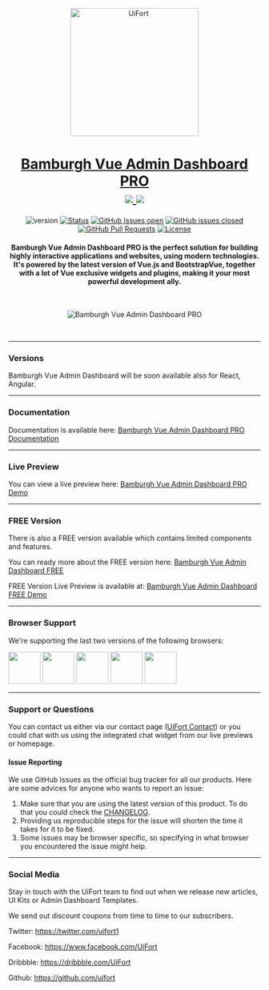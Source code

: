 <p align="center">
    <a href="https://uifort.com" rel="noopener">
        <img width=256px height=256px src="https://demo.uifort.com/ui-fort-logo.png" alt="UiFort">
    </a>
</p>
<h1 align="center">
    <a href="https://uifort.com/pro-admin-dashboards/bamburgh-vue-admin-dashboard-pro.html" rel="noopener">Bamburgh Vue Admin Dashboard PRO</a>
    <br>
    <a href="https://twitter.com/intent/tweet?url=https://uifort.com/pro-admin-dashboards/bamburgh-vue-admin-dashboard-pro.html&text=Check%20out%20this%20good%20looking%20Vue.js%20admin%20dashboard%20template%20built%20by%20UIFort!">
        <img src="https://img.shields.io/twitter/url/http/shields.io.svg?style=social" />
    </a>
    <a href="https://twitter.com/uifort1">
        <img src="https://img.shields.io/twitter/follow/uifort1.svg?style=social&label=Follow" />
    </a>
</h1>
<div align="center">

  ![version](https://img.shields.io/badge/version-1.0.0-blue.svg) 
  [![Status](https://img.shields.io/badge/status-active-success.svg)]() 
  [![GitHub Issues open](https://img.shields.io/github/issues/uifort/bamburgh-vue-admin-dashboard-pro.svg)](https://github.com/uifort/bamburgh-vue-admin-dashboard-pro/issues)
  [![GitHub issues closed](https://img.shields.io/github/issues-closed-raw/uifort/bamburgh-vue-admin-dashboard-pro.svg?maxAge=2592000)](https://github.com/uifort/bamburgh-vue-admin-dashboard-pro/issues?q=is%3Aissue+is%3Aclosed) 
  [![GitHub Pull Requests](https://img.shields.io/github/issues-pr/uifort/bamburgh-vue-admin-dashboard-pro.svg)](https://github.com/uifort/bamburgh-vue-admin-dashboard-pro/pulls)
  [![License](https://img.shields.io/badge/license-UiFort-blue.svg)](/LICENSE)

</div>
<h4 align="center">Bamburgh Vue Admin Dashboard PRO is the perfect solution for building highly interactive applications and websites, using modern technologies. It's powered by the latest version of Vue.js and BootstrapVue, together with a lot of Vue exclusive widgets and plugins, making it your most powerful development ally.</h4>
<br />

<p align="center">
    <img src="https://uifort.com/assets/img/products/bamburgh-vue-admin-dashboard-pro.jpg" alt="Bamburgh Vue Admin Dashboard PRO">
</p>
<br/>

---

### Versions

Bamburgh Vue Admin Dashboard will be soon available also for React, Angular.

---

### Documentation

Documentation is available here: [Bamburgh Vue Admin Dashboard PRO Documentation](https://demo.uifort.com/bamburgh-vue-admin-dashboard-pro-docs/)

---

### Live Preview

You can view a live preview here: [Bamburgh Vue Admin Dashboard PRO Demo](https://demo.uifort.com/bamburgh-vue-admin-dashboard-pro/)

---

### FREE Version

There is also a FREE version available which contains limited components and features.

You can ready more about the FREE version here: [Bamburgh Vue Admin Dashboard FREE](https://uifort.com/free-admin-dashboards/bamburgh-vue-admin-dashboard-free.html)

FREE Version Live Preview is available at: [Bamburgh Vue Admin Dashboard FREE Demo](https://demo.uifort.com/bamburgh-vue-admin-dashboard-free/)

---

### Browser Support

We're supporting the last two versions of the following browsers:

<img src="https://demo.uifort.com/github-assets/browsers/chrome.png" width="64" height="64"> <img src="https://demo.uifort.com/github-assets/browsers/firefox.png" width="64" height="64"> <img src="https://demo.uifort.com/github-assets/browsers/edge.png" width="64" height="64"> <img src="https://demo.uifort.com/github-assets/browsers/safari.png" width="64" height="64"> <img src="https://demo.uifort.com/github-assets/browsers/opera.png" width="64" height="64">

---

### Support or Questions

You can contact us either via our contact page ([UiFort Contact](https://uifort.com/contact.html)) or you could chat with us using the integrated chat widget from our live previews or homepage.

#### Issue Reporting

We use GitHub Issues as the official bug tracker for all our products. Here are some advices for anyone who wants to report an issue:

1. Make sure that you are using the latest version of this product. To do that you could check the [CHANGELOG](./CHANGELOG.md).
2. Providing us reproducible steps for the issue will shorten the time it takes for it to be fixed.
3. Some issues may be browser specific, so specifying in what browser you encountered the issue might help.

---

### Social Media

Stay in touch with the UiFort team to find out when we release new articles, UI Kits or Admin Dashboard Templates.

We send out discount coupons from time to time to our subscribers. 

Twitter: <https://twitter.com/uifort1>

Facebook: <https://www.facebook.com/UiFort>

Dribbble: <https://dribbble.com/UiFort>

Github: <https://github.com/uifort>
